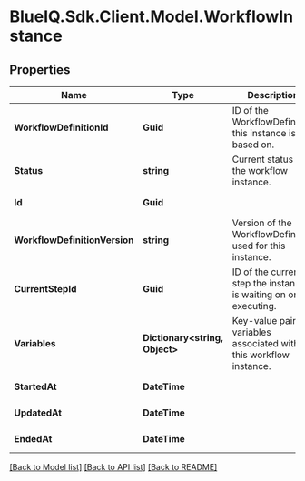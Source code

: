 # BlueIQ.Sdk.Client.Model.WorkflowInstance

## Properties

Name | Type | Description | Notes
------------ | ------------- | ------------- | -------------
**WorkflowDefinitionId** | **Guid** | ID of the WorkflowDefinition this instance is based on. | 
**Status** | **string** | Current status of the workflow instance. | 
**Id** | **Guid** |  | [optional] [readonly] 
**WorkflowDefinitionVersion** | **string** | Version of the WorkflowDefinition used for this instance. | [optional] [readonly] 
**CurrentStepId** | **Guid** | ID of the current step the instance is waiting on or executing. | [optional] 
**Variables** | **Dictionary&lt;string, Object&gt;** | Key-value pairs of variables associated with this workflow instance. | [optional] 
**StartedAt** | **DateTime** |  | [optional] [readonly] 
**UpdatedAt** | **DateTime** |  | [optional] [readonly] 
**EndedAt** | **DateTime** |  | [optional] [readonly] 

[[Back to Model list]](../../README.md#documentation-for-models) [[Back to API list]](../../README.md#documentation-for-api-endpoints) [[Back to README]](../../README.md)

